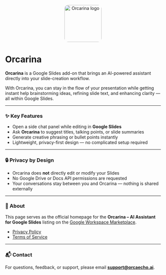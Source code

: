 <p align="center">
  <img src="https://orcaechoai.github.io/OrcaEdit-Chatbot/assets/Logo%20dark%20blue.png" 
       alt="Orcarina logo" width="120" style="border-radius:12px;"><br/>
</p>

# Orcarina

**Orcarina** is a Google Slides add-on that brings an AI-powered assistant directly into your slide-creation workflow.  

With Orcarina, you can stay in the flow of your presentation while getting instant help brainstorming ideas, refining slide text, and enhancing clarity — all within Google Slides.

---

### ✨ Key Features
- Open a side chat panel while editing in **Google Slides**  
- Ask **Orcarina** to suggest titles, talking points, or slide summaries  
- Generate creative phrasing or bullet points instantly  
- Lightweight, privacy-first design — no complicated setup required  

---

### 🔒 Privacy by Design
- Orcarina does **not** directly edit or modify your Slides  
- No Google Drive or Docs API permissions are requested  
- Your conversations stay between you and Orcarina — nothing is shared externally  

---

### 📄 About
This page serves as the official homepage for the **Orcarina – AI Assistant for Google Slides** listing on the [Google Workspace Marketplace](https://workspace.google.com/marketplace/).  

- [Privacy Policy](./privacy.md)  
- [Terms of Service](./terms.md)  

---

### 📬 Contact
For questions, feedback, or support, please email **support@orcaecho.ai**.
